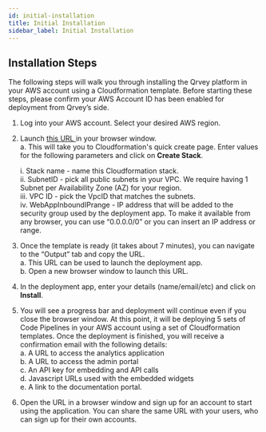 ```yaml
---
id: initial-installation
title: Initial Installation
sidebar_label: Initial Installation
---
```


<div style={{textAlign: "justify"}}>


## Installation Steps
The following steps will walk you through installing the Qrvey platform in your AWS account using a Cloudformation template. Before starting these steps, please confirm your AWS Account ID has been enabled for deployment from Qrvey’s side.

1. Log into your AWS account. Select your desired AWS region.

2. Launch <a href="https://qrvey-autodeployapp.s3.amazonaws.com/autodeployappCloudformation-enterprise-6.2.json"> this URL </a> in your browser window. <br />
a. This will take you to Cloudformation's quick create page. Enter values for the following parameters and click on **Create Stack**.<br />

    i. Stack name - name this Cloudformation stack. <br />
    ii. SubnetID - pick all public subnets in your VPC. We require having 1 Subnet per Availability Zone (AZ) for your region.<br />
    iii. VPC ID - pick the VpcID that matches the subnets.<br />
    iv. WebAppInboundIPrange - IP address that will be added to the security group used by the deployment app. To make it available from any browser, you can use “0.0.0.0/0” or you can insert an IP address or range.

3. Once the template is ready (it takes about 7 minutes), you can navigate to the “Output” tab and copy the URL. <br />
a. This URL can be used to launch the deployment app. <br />
b. Open a new browser window to launch this URL.

4. In the deployment app, enter your details (name/email/etc) and click on **Install**.

5. You will see a progress bar and deployment will continue even if you close the browser window. At this point, it will be deploying 5 sets of Code Pipelines in your AWS account using a set of Cloudformation templates.
Once the deployment is finished, you will receive a confirmation email with the following details: <br />
a. A URL to access the analytics application<br />
b. A URL to access the admin portal<br />
c. An API key for embedding and API calls<br />
d. Javascript URLs used with the embedded widgets<br />
e. A link to the documentation portal.

7. Open the URL in a browser window and sign up for an account to start using the application. You can share the same URL with your users, who can sign up for their own accounts.


</div>
